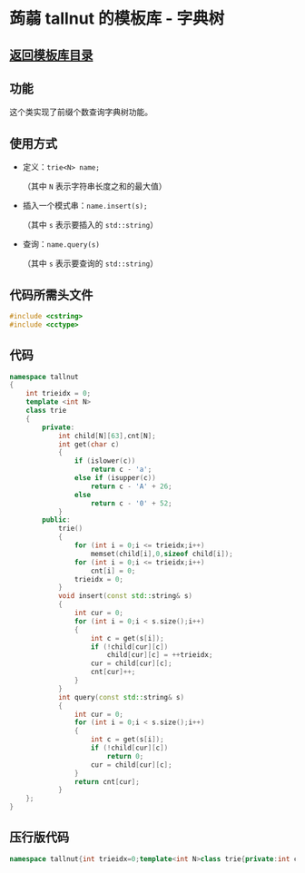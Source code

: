 # 蒟蒻 tallnut 的模板库 - 字典树

## [返回模板库目录](https://tallnutliu.github.io/My-Blog/2025/02/15/My-Templates-(Chinese-version).html)

## 功能
这个类实现了前缀个数查询字典树功能。

## 使用方式
- 定义：`trie<N> name;`
  
  （其中 `N` 表示字符串长度之和的最大值）
  
- 插入一个模式串：`name.insert(s);`
  
  （其中 `s` 表示要插入的 `std::string`）
  
- 查询：`name.query(s)`
  
  （其中 `s` 表示要查询的 `std::string`）

## 代码所需头文件
```cpp
#include <cstring>
#include <cctype>
```

## 代码
```cpp
namespace tallnut
{
    int trieidx = 0;
    template <int N>
    class trie
    {
        private:
            int child[N][63],cnt[N];
            int get(char c)
            {
                if (islower(c))
                    return c - 'a';
                else if (isupper(c))
                    return c - 'A' + 26;
                else
                    return c - '0' + 52;
            }
        public:
            trie()
            {
                for (int i = 0;i <= trieidx;i++)
                    memset(child[i],0,sizeof child[i]);
                for (int i = 0;i <= trieidx;i++)
                    cnt[i] = 0;
                trieidx = 0;
            }
            void insert(const std::string& s)
            {
                int cur = 0;
                for (int i = 0;i < s.size();i++)
                {
                    int c = get(s[i]);
                    if (!child[cur][c])
                        child[cur][c] = ++trieidx;
                    cur = child[cur][c];
                    cnt[cur]++;
                }
            }
            int query(const std::string& s)
            {
                int cur = 0;
                for (int i = 0;i < s.size();i++)
                {
                    int c = get(s[i]);
                    if (!child[cur][c])
                        return 0;
                    cur = child[cur][c];
                }
                return cnt[cur];
            }
    };
}
```

## 压行版代码
```cpp
namespace tallnut{int trieidx=0;template<int N>class trie{private:int child[N][63],cnt[N];int get(char c){if(islower(c))return c-'a';else if(isupper(c))return c-'A'+26;else return c-'0'+52;}public:trie(){for(int i=0;i<=trieidx;i++)memset(child[i],0,sizeof child[i]);for(int i=0;i<=trieidx;i++)cnt[i]=0;trieidx=0;}void insert(const std::string&s){int cur=0;for(int i=0;i<s.size();i++){int c=get(s[i]);if(!child[cur][c])child[cur][c]=++trieidx;cur=child[cur][c];cnt[cur]++;}}int query(const std::string&s){int cur=0;for(int i=0;i<s.size();i++){int c=get(s[i]);if(!child[cur][c])return 0;cur=child[cur][c];}return cnt[cur];}};}
```
